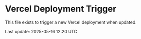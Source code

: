 # Vercel Deployment Trigger

This file exists to trigger a new Vercel deployment when updated.

Last update: 2025-05-16 12:20 UTC

